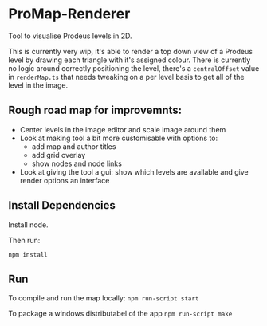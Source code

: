 # ProMap-Renderer

Tool to visualise Prodeus levels in 2D.

This is currently very wip, it's able to render a top down view of a Prodeus level by drawing each triangle with it's assigned colour. There is currently no logic around correctly positioning the level, there's a `centralOffset` value in `renderMap.ts` that needs tweaking on a per level basis to get all of the level in the image.

## Rough road map for improvemnts:

- Center levels in the image editor and scale image around them
- Look at making tool a bit more customisable with options to:
  - add map and author titles
  - add grid overlay
  - show nodes and node links
- Look at giving the tool a gui: show which levels are available and give render options an interface

## Install Dependencies

Install node.

Then run:

`npm install`

## Run

To compile and run the map locally:
`npm run-script start`

To package a windows distributabel of the app
`npm run-script make`
